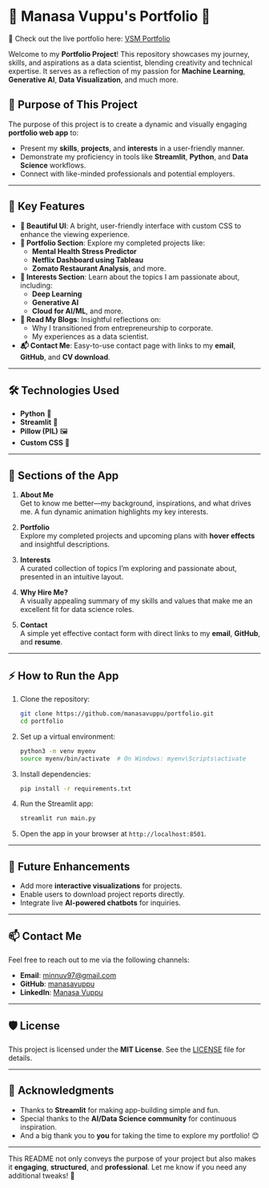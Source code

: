 # 🌟 **Manasa Vuppu's Portfolio** 🌟

🚀 Check out the live portfolio here: 
[VSM Portfolio](https://vsm-portfolio.streamlit.app/)


Welcome to my **Portfolio Project**! This repository showcases my journey, skills, and aspirations as a data scientist, blending creativity and technical expertise. It serves as a reflection of my passion for **Machine Learning**, **Generative AI**, **Data Visualization**, and much more.

## 🎯 **Purpose of This Project**

The purpose of this project is to create a dynamic and visually engaging **portfolio web app** to:
- Present my **skills**, **projects**, and **interests** in a user-friendly manner.
- Demonstrate my proficiency in tools like **Streamlit**, **Python**, and **Data Science** workflows.
- Connect with like-minded professionals and potential employers.

---

## 🚀 **Key Features**

- **🎨 Beautiful UI**: A bright, user-friendly interface with custom CSS to enhance the viewing experience.
- **📂 Portfolio Section**: Explore my completed projects like:
  - **Mental Health Stress Predictor**  
  - **Netflix Dashboard using Tableau**  
  - **Zomato Restaurant Analysis**, and more.
- **🧠 Interests Section**: Learn about the topics I am passionate about, including:
  - **Deep Learning**
  - **Generative AI**
  - **Cloud for AI/ML**, and more.
- **📜 Read My Blogs**: Insightful reflections on:
  - Why I transitioned from entrepreneurship to corporate.
  - My experiences as a data scientist.
- **📬 Contact Me**: Easy-to-use contact page with links to my **email**, **GitHub**, and **CV download**.

---

## 🛠️ **Technologies Used**

- **Python** 🐍
- **Streamlit** 🎈
- **Pillow (PIL)** 🖼️
- **Custom CSS** 🎨

---

## 🌟 **Sections of the App**

1. **About Me**  
   Get to know me better—my background, inspirations, and what drives me. A fun dynamic animation highlights my key interests.

2. **Portfolio**  
   Explore my completed projects and upcoming plans with **hover effects** and insightful descriptions.

3. **Interests**  
   A curated collection of topics I’m exploring and passionate about, presented in an intuitive layout.

4. **Why Hire Me?**  
   A visually appealing summary of my skills and values that make me an excellent fit for data science roles.

5. **Contact**  
   A simple yet effective contact form with direct links to my **email**, **GitHub**, and **resume**.

---

## ⚡ **How to Run the App**

1. Clone the repository:
   ```bash
   git clone https://github.com/manasavuppu/portfolio.git
   cd portfolio
   ```

2. Set up a virtual environment:
   ```bash
   python3 -m venv myenv
   source myenv/bin/activate  # On Windows: myenv\Scripts\activate
   ```

3. Install dependencies:
   ```bash
   pip install -r requirements.txt
   ```

4. Run the Streamlit app:
   ```bash
   streamlit run main.py
   ```

5. Open the app in your browser at `http://localhost:8501`.

---

## 🌟 **Future Enhancements**

- Add more **interactive visualizations** for projects.
- Enable users to download project reports directly.
- Integrate live **AI-powered chatbots** for inquiries.

---

## 📫 **Contact Me**

Feel free to reach out to me via the following channels:

- **Email**: [minnuv97@gmail.com](mailto:minnuv97@gmail.com)  
- **GitHub**: [manasavuppu](https://github.com/manasavuppu)  
- **LinkedIn**: [Manasa Vuppu](https://www.linkedin.com/in/manasavuppu/)  

---

## 🛡️ **License**

This project is licensed under the **MIT License**. See the [LICENSE](LICENSE) file for details.

---

## 🙌 **Acknowledgments**

- Thanks to **Streamlit** for making app-building simple and fun.
- Special thanks to the **AI/Data Science community** for continuous inspiration.  
- And a big thank you to **you** for taking the time to explore my portfolio! 😊

---

This README not only conveys the purpose of your project but also makes it **engaging**, **structured**, and **professional**. Let me know if you need any additional tweaks! 🚀
